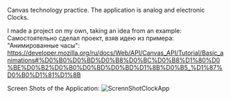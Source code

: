 Canvas technology practice.
The application is analog and electronic Сlocks.


I made a project on my own, taking an idea from an example:
Самостоятельно сделал проект, взяв идею из примера: "Анимированные часы": https://developer.mozilla.org/ru/docs/Web/API/Canvas_API/Tutorial/Basic_animations#%D0%B0%D0%BD%D0%B8%D0%BC%D0%B8%D1%80%D0%BE%D0%B2%D0%B0%D0%BD%D0%BD%D1%8B%D0%B5_%D1%87%D0%B0%D1%81%D1%8B

Screen Shots of the Application:
![ScrennShotClockApp](https://user-images.githubusercontent.com/42917939/229164789-0a27c74a-19fd-4cb2-90aa-2ae0ef777b5b.jpg)
